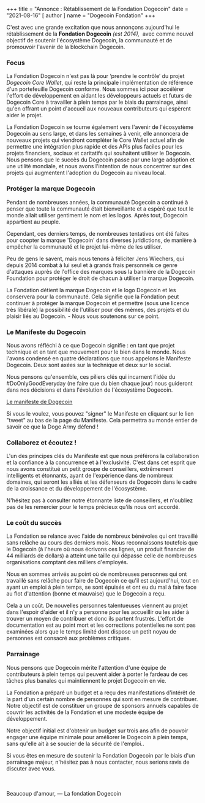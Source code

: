 +++
title = "Annonce : Rétablissement de la Fondation Dogecoin"
date = "2021-08-16"
[ author ]
  name = "Dogecoin Fondation"
+++

C'est avec une grande excitation que nous annonçons aujourd'hui le rétablissement de la **Fondation Dogecoin** *(est 2014),*  avec comme nouvel objectif de soutenir l'écosystème Dogecoin, la communauté et de promouvoir l'avenir de la blockchain Dogecoin.

### Focus

La Fondation Dogecoin n'est pas là pour ‘prendre le contrôle’ du projet *Dogecoin Core Wallet*, qui reste la principale implémentation de référence d'un portefeuille Dogecoin conforme. Nous sommes ici pour accélérer l'effort de développement en aidant les développeurs actuels et futurs de Dogecoin Core à travailler à plein temps par le biais du parrainage, ainsi qu'en offrant un point d'accueil aux nouveaux contributeurs qui espèrent aider le projet.

La Fondation Dogecoin se tourne également vers l'avenir de l'écosystème Dogecoin au sens large, et dans les semaines à venir, elle annoncera de nouveaux projets qui viendront compléter le Core Wallet actuel afin de permettre une intégration plus rapide et des APIs plus faciles pour les projets financiers, sociaux et caritatifs qui souhaitent utiliser le Dogecoin. Nous pensons que le succès du Dogecoin passe par une large adoption et une utilité mondiale, et nous avons l'intention de nous concentrer sur des projets qui augmentent l'adoption du Dogecoin au niveau local.


### Protéger la marque Dogecoin

Pendant de nombreuses années, la communauté Dogecoin a continué à penser que toute la communauté était bienveillante et a espéré que tout le monde allait utiliser gentiment le nom et les logos. Après tout, Dogecoin appartient au peuple.

Cependant, ces derniers temps, de nombreuses tentatives ont été faites pour coopter la marque 'Dogecoin' dans diverses juridictions, de manière à empêcher la communauté et le projet lui-même de les utiliser.

Peu de gens le savent, mais nous tenons à féliciter Jens Wiechers, qui depuis 2014 combat à lui seul et à grands frais personnels ce genre d'attaques auprès de l'office des marques sous la bannière de la Dogecoin Foundation pour protéger le droit de chacun à utiliser la marque Dogecoin.

La Fondation détient la marque Dogecoin et le logo Dogecoin et les conservera pour la communauté. Cela signifie que la Fondation peut continuer à protéger la marque Dogecoin et permettre (sous une licence très libérale) la possibilité de l'utiliser pour des mèmes, des projets et du plaisir liés au Dogecoin. - Nous vous soutenons sur ce point.

### Le Manifeste du Dogecoin

Nous avons réfléchi à ce que Dogecoin signifie : en tant que projet technique et en tant que mouvement pour le bien dans le monde. Nous l'avons condensé en quatre déclarations que nous appelons le Manifeste Dogecoin. Deux sont axées sur la technique et deux sur le social.

Nous pensons qu'ensemble, ces piliers clés qui incarnent l'idée du #DoOnlyGoodEveryday (ne faire que du bien chaque jour) nous guideront dans nos décisions et dans l'évolution de l'écosystème Dogecoin.

[Le manifeste de Dogecoin](/fr/manifesto)

Si vous le voulez, vous pouvez "signer" le Manifeste en cliquant sur le lien "tweet" au bas de la page du Manifeste. Cela permettra au monde entier de savoir ce que la Doge Army défend !

### Collaborez et écoutez !

L'un des principes clés du Manifeste est que nous préférons la collaboration et la confiance à la concurrence et à l'exclusivité. C'est dans cet esprit que nous avons constitué un petit groupe de conseillers, extrêmement intelligents et étonnants, ayant de l'expérience dans de nombreux domaines, qui seront les alliés et les défenseurs de Dogecoin dans le cadre de la croissance et du développement de l'écosystème.

N'hésitez pas à consulter notre étonnante liste de conseillers, et n'oubliez pas de les remercier pour le temps précieux qu'ils nous ont accordé.

### Le coût du succès

La Fondation se relance avec l'aide de nombreux bénévoles qui ont travaillé sans relâche au cours des derniers mois. Nous reconnaissons toutefois que le Dogecoin (à l'heure où nous écrivons ces lignes, un produit financier de 44 milliards de dollars) a atteint une taille qui dépasse celle de nombreuses organisations comptant des milliers d'employés.

Nous en sommes arrivés au point où de nombreuses personnes qui ont travaillé sans relâche pour faire de Dogecoin ce qu'il est aujourd'hui, tout en ayant un emploi à plein temps, se sont épuisés et ont eu du mal à faire face au flot d'attention (bonne et mauvaise) que le Dogecoin a reçu.

Cela a un coût. De nouvelles personnes talentueuses viennent au projet dans l'espoir d'aider et il n'y a personne pour les accueillir ou les aider à trouver un moyen de contribuer et donc ils partent frustrés. L'effort de documentation est au point mort et les corrections potentielles ne sont pas examinées alors que le temps limité dont dispose un petit noyau de personnes est consacré aux problèmes critiques.

### Parrainage

Nous pensons que Dogecoin mérite l'attention d'une équipe de contributeurs à plein temps qui peuvent aider à porter le fardeau de ces tâches plus banales qui maintiennent le projet Dogecoin en vie.

La Fondation a préparé un budget et a reçu des manifestations d'intérêt de la part d'un certain nombre de personnes qui sont en mesure de contribuer. Notre objectif est de constituer un groupe de sponsors annuels capables de couvrir les activités de la Fondation et une modeste équipe de développement.

Notre objectif initial est d'obtenir un budget sur trois ans afin de pouvoir engager une équipe minimale pour améliorer le Dogecoin à plein temps, sans qu'elle ait à se soucier de la sécurité de l'emploi..

Si vous êtes en mesure de soutenir la Fondation Dogecoin par le biais d'un parrainage majeur, n'hésitez pas à nous contacter, nous serions ravis de discuter avec vous.

</br></br>
Beaucoup d'amour,  — La fondation Dogecoin
</br></br>